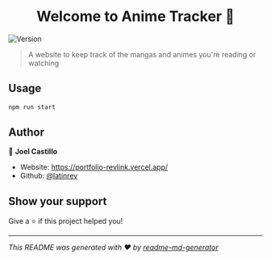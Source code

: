 <h1 align="center">Welcome to Anime Tracker 👋</h1>
<p>
  <img alt="Version" src="https://img.shields.io/badge/version-0.0.1\-blue.svg?cacheSeconds=2592000" />
</p>

> A website to keep track of the mangas and animes you're reading or watching

## Usage

```sh
npm run start
```

## Author

👤 **Joel Castillo**

* Website: https://portfolio-revlink.vercel.app/
* Github: [@latinrev](https://github.com/latinrev)

## Show your support

Give a ⭐️ if this project helped you!

***
_This README was generated with ❤️ by [readme-md-generator](https://github.com/kefranabg/readme-md-generator)_